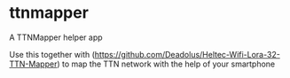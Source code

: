 # ttnmapper
A TTNMapper helper app

Use this together with (https://github.com/Deadolus/Heltec-Wifi-Lora-32-TTN-Mapper) to map the TTN network with the help of your smartphone
